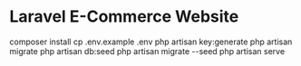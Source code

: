 # Laravel E-Commerce Website



composer install
cp .env.example .env
php artisan key:generate
php artisan migrate
php artisan db:seed
php artisan migrate --seed
php artisan serve
